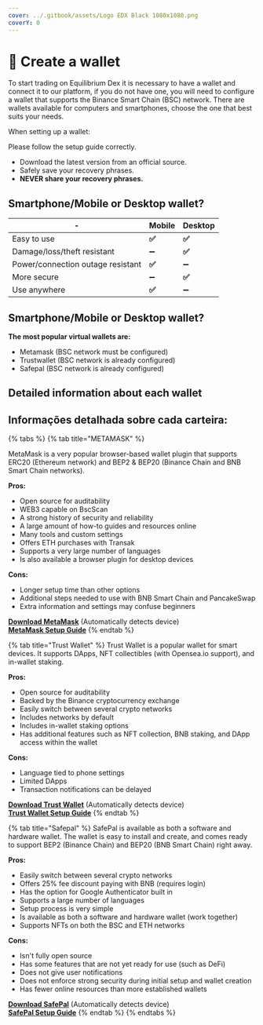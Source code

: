 ```yaml
---
cover: ../.gitbook/assets/Logo EDX Black 1080x1080.png
coverY: 0
---
```


# 🐋 Create a wallet



To start trading on Equilibrium Dex it is necessary to have a wallet and connect it to our platform, if you do not have one, you will need to configure a wallet that supports the Binance Smart Chain (BSC) network. There are wallets available for computers and smartphones, choose the one that best suits your needs.

When setting up a wallet:

Please follow the setup guide correctly.

* Download the latest version from an official source.&#x20;
* Safely save your recovery phrases.&#x20;
* **NEVER share your recovery phrases.**

## Smartphone/Mobile or Desktop wallet? <a href="#carteira-para-smartphone-ou-computador" id="carteira-para-smartphone-ou-computador"></a>

| -                                 | Mobile | Desktop |
| --------------------------------- | ------ | ------- |
| Easy to use                       | **✅**  | **✅**   |
| Damage/loss/theft resistant       | ➖      | **✅**   |
| Power/connection outage resistant | **✅**  | ➖       |
| More secure                       | ➖      | **✅**   |
| Use anywhere                      | **✅**  | ➖       |

## Smartphone/Mobile or Desktop wallet? <a href="#carteira-para-smartphone-ou-computador" id="carteira-para-smartphone-ou-computador"></a>

**The most popular virtual wallets are:**

* Metamask (BSC network must be configured)
* Trustwallet (BSC network is already configured)
* Safepal (BSC network is already configured)

## Detailed information about each wallet



## Informações detalhada sobre cada carteira:

{% tabs %}
{% tab title="METAMASK" %}


MetaMask is a very popular browser-based wallet plugin that supports ERC20 (Ethereum network) and BEP2 & BEP20 (Binance Chain and BNB Smart Chain networks).

​**Pros:**

* Open source for auditability
* WEB3 capable on BscScan
* A strong history of security and reliability
* A large amount of how-to guides and resources online
* Many tools and custom settings
* Offers ETH purchases with Transak
* Supports a very large number of languages
* Is also available a browser plugin for desktop devices

**Cons:**

* Longer setup time than other options
* Additional steps needed to use with BNB Smart Chain and PancakeSwap
* Extra information and settings may confuse beginners

[**Download MetaMask**](https://metamask.io/download.html) (Automatically detects device)\
[**MetaMask Setup Guide**](https://academy.binance.com/en/articles/connecting-metamask-to-binance-smart-chain)
{% endtab %}

{% tab title="Trust Wallet" %}
Trust Wallet is a popular wallet for smart devices. It supports DApps, NFT collectibles (with Opensea.io support), and in-wallet staking.

**Pros:**

* Open source for auditability
* Backed by the Binance cryptocurrency exchange
* Easily switch between several crypto networks
* Includes networks by default
* Includes in-wallet staking options
* Has additional features such as NFT collection, BNB staking, and DApp access within the wallet

**Cons:**

* Language tied to phone settings
* Limited DApps
* Transaction notifications can be delayed

[**Download Trust Wallet**](https://trustwallet.com) (Automatically detects device)\
[**Trust Wallet Setup Guide**](https://www.binance.com/en/blog/421499824684901157/How-to-Set-Up-and-Use-Trust-Wallet-for-Binance-Smart-Chain)
{% endtab %}

{% tab title="Safepal" %}
SafePal is available as both a software and hardware wallet. The wallet is easy to install and create, and comes ready to support BEP2 (Binance Chain) and BEP20 (BNB Smart Chain) right away.

**Pros:**

* Easily switch between several crypto networks
* Offers 25% fee discount paying with BNB (requires login)
* Has the option for Google Authenticator built in
* Supports a large number of languages
* Setup process is very simple
* Is available as both a software and hardware wallet (work together)
* Supports NFTs on both the BSC and ETH networks

**Cons:**

* Isn't fully open source
* Has some features that are not yet ready for use (such as DeFi)
* Does not give user notifications
* Does not enforce strong security during initial setup and wallet creation
* Has fewer online resources than more established wallets

​[**Download SafePal**](https://safepal.io/download) (Automatically detects device)\
[**SafePal Setup Guide**](https://blog.safepal.io/binance-smart-chain-x-safepal/)
{% endtab %}
{% endtabs %}
